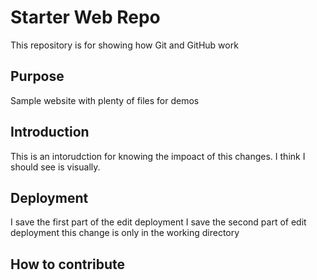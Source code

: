 # Starter Web Repo

This repository is for showing how Git and GitHub work

## Purpose

Sample website with plenty of files for demos

## Introduction
This is an intorudction for knowing the impoact of this changes.
I think I should see is visually.




## Deployment
I save the first part of the edit deployment
I save the second part of edit deployment
this change is only in the working directory

## How to contribute
